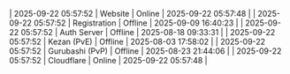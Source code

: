 | 2025-09-22 05:57:52 | Website | Online | 2025-09-22 05:57:48 |
| 2025-09-22 05:57:52 | Registration | Offline | 2025-09-09 16:40:23 |
| 2025-09-22 05:57:52 | Auth Server | Offline | 2025-08-18 09:33:31 |
| 2025-09-22 05:57:52 | Kezan (PvE) | Offline | 2025-08-03 17:58:02 |
| 2025-09-22 05:57:52 | Gurubashi (PvP) | Offline | 2025-08-23 21:44:06 |
| 2025-09-22 05:57:52 | Cloudflare | Online | 2025-09-22 05:57:48 |
